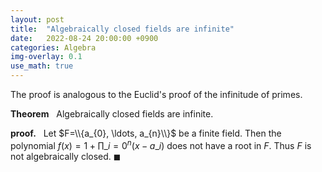 ```yaml
---
layout: post
title:  "Algebraically closed fields are infinite"
date:   2022-08-24 20:00:00 +0900
categories: Algebra
img-overlay: 0.1
use_math: true
---
```


The proof is analogous to the Euclid's proof of the infinitude of primes.

**Theorem** &nbsp; Algebraically closed fields are infinite.

**proof.** &nbsp; Let $F=\\{a_{0}, \ldots, a_{n}\\}$ be a finite field. Then the polynomial $f(x) = 1+\prod\_{i=0}^{n} (x-a\_{i})$ does not have a root in $F$. Thus $F$ is not algebraically closed. $\blacksquare$